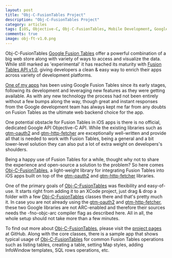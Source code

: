 ```yaml
---
layout: post
title: "Obj-C-FusionTables Project"
description: "Obj-C-FusionTables Project"
category: articles
tags: [iOS, Objective-C, Obj-C-FusionTables, Mobile Development, Google Fusion Tables]
comments: true
image: obj-ft-v1.0.png
---
```


Obj-C-FusionTables
[Google Fusion Tables](http://www.google.com/drive/apps.html#fusiontables) offer a powerful combination of a big web store along with variety of ways to access and visualize the data. While still marked as 'experimental' it has reached its maturity with [Fusion Tables API v1.0](https://developers.google.com/fusiontables/), giving developers a clean & easy way to enrich their apps across variety of development platforms.

[One of my apps](https://itunes.apple.com/us/app/icasualtours/id496551101) has been using Google Fusion Tables since its early stages, following its development and leveraging new features as they were getting available. As with any new technology the process had not been entirely without a few bumps along the way, though great and instant responses from the Google development team has always kept me far from any doubts on Fusion Tables as the ultimate web backend choice for the app.

One potential obstacle for Fusion Tables in iOS apps is there is no official, dedicated Google API Objective-C API. While the existing libraries such as [gtm-oauth2](https://code.google.com/p/gtm-oauth2/) and [gtm-http-fetcher](https://code.google.com/p/gtm-http-fetcher/) are exceptionally well-written and provide all that is needed to work with Fusion Tables, being a general and a bit lower-level solution they can also put a lot of extra weight on developers's shoulders.

Being a happy use of Fusion Tables for a while, thought why not to share the experience and open-source a solution to the problem? So here comes [Obj-C-FusionTables](https://github.com/akpw/Obj-C-FusionTables), a light-weight library for integrating Fusion Tables into iOS apps built on top of the [gtm-oauth2](https://code.google.com/p/gtm-oauth2/) and [gtm-http-fetcher](https://code.google.com/p/gtm-http-fetcher/) libraries.

One of the primary goals of [Obj-C-FusionTables](https://github.com/akpw/Obj-C-FusionTables) was flexibility and easy-of-use. It starts right from adding it to an XCode project, just drag & drop a folder with a few [Obj-C-FusionTables](https://github.com/akpw/Obj-C-FusionTables) classes there and that's pretty much it. In case you are not already using the [gtm-oauth2](https://code.google.com/p/gtm-oauth2/) and [gtm-http-fetcher](https://code.google.com/p/gtm-http-fetcher/), these two Google libraries are not ARC-enabled and therefore their sources needs the -fno-objc-arc compiler flag as described here. All in all, the whole setup should not take more than a few minutes.

To find out more about [Obj-C-FusionTables](https://github.com/akpw/Obj-C-FusionTables), please visit the [project pages](https://github.com/akpw/Obj-C-FusionTables) at GitHub. Along with the core classes, there is a sample app that shows typical usage of [Obj-C-FusionTables](https://github.com/akpw/Obj-C-FusionTables) for common Fusion Tables operations such as listing tables, creating a table, setting Map styles, adding InfoWindow templates, SQL rows operations, etc.



